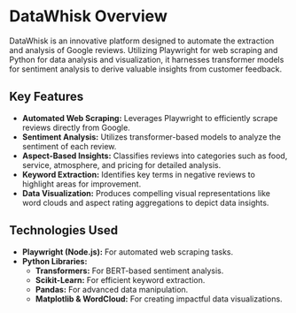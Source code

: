 # DataWhisk Overview

DataWhisk is an innovative platform designed to automate the extraction and analysis of Google reviews. Utilizing Playwright for web scraping and Python for data analysis and visualization, it harnesses transformer models for sentiment analysis to derive valuable insights from customer feedback.

## Key Features

- **Automated Web Scraping:** Leverages Playwright to efficiently scrape reviews directly from Google.
- **Sentiment Analysis:** Utilizes transformer-based models to analyze the sentiment of each review.
- **Aspect-Based Insights:** Classifies reviews into categories such as food, service, atmosphere, and pricing for detailed analysis.
- **Keyword Extraction:** Identifies key terms in negative reviews to highlight areas for improvement.
- **Data Visualization:** Produces compelling visual representations like word clouds and aspect rating aggregations to depict data insights.

## Technologies Used

- **Playwright (Node.js):** For automated web scraping tasks.
- **Python Libraries:**
  - **Transformers:** For BERT-based sentiment analysis.
  - **Scikit-Learn:** For efficient keyword extraction.
  - **Pandas:** For advanced data manipulation.
  - **Matplotlib & WordCloud:** For creating impactful data visualizations.
